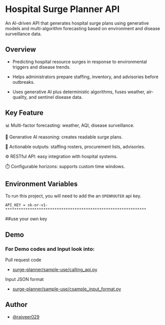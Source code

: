 
# Hospital Surge Planner API

An AI-driven API that generates hospital surge plans using generative models and multi-algorithm forecasting based on environment and disease surveillance data.




## Overview

- Predicting hospital resource surges in response to environmental triggers and disease trends.

- Helps administrators prepare staffing, inventory, and advisories before outbreaks.

- Uses generative AI plus deterministic algorithms, fuses weather, air-quality, and sentinel disease data.


## Key Feature

📊 Multi-factor forecasting: weather, AQI, disease surveillance.

🧠 Generative AI reasoning: creates readable surge plans.

🏥 Actionable outputs: staffing rosters, procurement lists, advisories.

⚙️ RESTful API: easy integration with hospital systems.

⏱️ Configurable horizons: supports custom time windows.
## Environment Variables

To run this project, you will need to add the an `OPENROUTER` api key.

`API_KEY = sk-or-v1-***************************************************************`

##use your own key

## Demo

### For Demo codes and Input look into:

Pull request code 
- [surge-planner/sample-use/calling_api.py](https://github.com/rajveer029/surge-planner/blob/main/sample-use/calling_api.py)


Input JSON format
- [surge-planner/sample-use/csample_input_format.py](https://github.com/rajveer029/surge-planner/blob/main/sample-use/sample_input_format.py)
## Author

- [@rajveer029](https://github.com/rajveer029)


